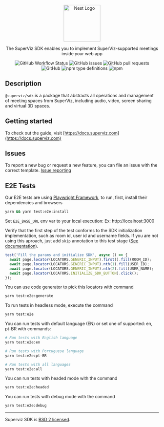 <p align="center">
  <a href="https://superviz.com/" target="blank"><img src="https://avatars.githubusercontent.com/u/56120553?s=200&v=4" width="120" alt="Nest Logo" /></a>
</p>

<p align="center">
The SuperViz SDK enables you to implement SuperViz-supported meetings inside your web app
</p>

<p align="center">
<img alt="GitHub Workflow Status" src="https://img.shields.io/github/workflow/status/superviz/sdk/Publish%20SDK">
<img alt="GitHub issues" src="https://img.shields.io/github/issues-raw/superviz/sdk">
<img alt="GitHub pull requests" src="https://img.shields.io/github/issues-pr/superviz/sdk">
<img alt="GitHub" src="https://img.shields.io/github/license/superviz/sdk">
<img alt="npm type definitions" src="https://img.shields.io/npm/types/@superviz/sdk">
<img alt="npm" src="https://img.shields.io/npm/dw/@superviz/sdk">
</p>

## Description

`@superviz/sdk` is a package that abstracts all operations and management of meeting spaces from SuperViz, including audio, video, screen sharing and virtual 3D spaces.

## Getting started
To check out the guide, visit [https://docs.superviz.com](https://docs.superviz.com)


## Issues
To report a new bug or request a new feature, you can file an issue with the correct template. [Issue reporting](https://github.com/superviz/sdk/issues)

## E2E Tests
Our E2E tests are using [Playwright Framework](https://playwright.dev/), to run, first, install their dependencies and browsers

```bash
yarn && yarn test:e2e:install
```

Set `E2E_BASE_URL` env var to your local execution: Ex: http://localhost:3000

Verify that the first step of the test conforms to the SDK initialization implementation, such as room id, user id and username fields. If you are not using this aproach, just add `skip` annotation to this test stage ([See documentation](https://playwright.dev/docs/test-annotations#skip-a-test)).

```typescript
test('Fill the params and initialize SDK', async () => {
  await page.locator(LOCATORS.GENERIC_INPUT).first().fill(ROOM_ID);
  await page.locator(LOCATORS.GENERIC_INPUT).nth(1).fill(USER_ID);
  await page.locator(LOCATORS.GENERIC_INPUT).nth(2).fill(USER_NAME);
  await page.locator(LOCATORS.INITIALIZE_SDK_BUTTON).click();
});
```

You can use code generator to pick this locators with command

```bash
yarn test:e2e:generate
```

To run tests in headless mode, execute the command
```bash
yarn test:e2e
```

You can run tests with default language (EN) or set one of supported: en, pt-BR with commands:

```bash
# Run tests with English language
yarn test:e2e:en

# Run tests with Portuguese language
yarn test:e2e:pt-BR

# Run tests with all languages
yarn test:e2e:all
```

You can run tests with headed mode with the command
```bash
yarn test:e2e:headed
```

You can run tests with debug mode with the command
```bash
yarn test:e2e:debug
```
----

Superviz SDK is [BSD 2 licensed](LICENSE).
